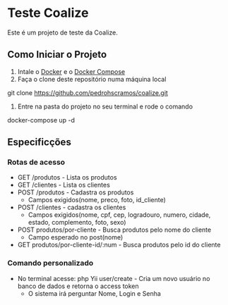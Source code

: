 # Teste Coalize

Este é um projeto de teste da Coalize.

## Como Iniciar o Projeto

1. Intale o [Docker](https://www.docker.com/) e o [Docker Compose](https://docs.docker.com/compose/)
2. Faça o clone deste repositório numa máquina local

git clone https://github.com/pedrohscramos/coalize.git

1. Entre na pasta do projeto no seu terminal e rode o comando 

docker-compose up -d

## Especificções

### Rotas de acesso

- GET /produtos - Lista os produtos
- GET /clientes - Lista os clientes
- POST /produtos - Cadastra os produtos
  - Campos exigidos(nome, preco, foto, id_cliente)
- POST /clientes - cadastra os clientes
  - Campos exigidos(nome, cpf, cep, logradouro, numero, cidade, estado, complemento, foto, sexo)
- POST produtos/por-cliente - Busca produtos pelo nome do cliente
  - Campo esperado no post(nome)
- GET produtos/por-cliente-id/:num - Busca produtos pelo id do cliente

### Comando personalizado

- No terminal acesse: php Yii user/create  - Cria um novo usuário no banco de dados e retorna o access token
  - O sistema irá perguntar Nome, Login e Senha
